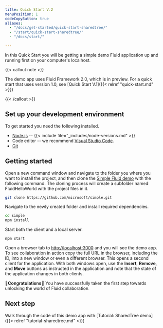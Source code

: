 ```yaml
---
title: Quick Start V.2
menuPosition: 1
codeCopyButton: true
aliases:
  - "/docs/get-started/quick-start-sharedtree/"
  - "/start/quick-start-sharedtree/"
  - "/docs/start/"

---
```


In this Quick Start you will be getting a simple demo Fluid application up and running first on your computer's
localhost.

{{< callout note >}}

The demo app uses Fluid Framework 2.0, which is in preview. For a quick start that uses version 1.0, see [Quick Start V.1]({{< relref "quick-start.md" >}})

{{< /callout >}}


## Set up your development environment

To get started you need the following installed.

-   [Node.js](https://nodejs.org/en/download) -- {{< include file="_includes/node-versions.md" >}}
-   Code editor -- we recommend [Visual Studio Code](https://code.visualstudio.com/).
-   [Git](https://git-scm.com/downloads)

## Getting started

Open a new command window and navigate to the folder you where you want to install the project, and then clone the
[Simple Fluid demo](https://github.com/microsoft/FluidDemos/simple) with the following command. The cloning process
will create a subfolder named FluidHelloWorld with the project files in it.

```bash
git clone https://github.com/microsoft/simple.git
```

Navigate to the newly created folder and install required dependencies.

```bash
cd simple
npm install
```

Start both the client and a local server.

```bash
npm start
```

Open a browser tab to <http://localhost:3000> and you will see the demo app. To see collaboration in action copy the full URL in the browser, including the ID, into a new window or even a different browser. This opens a second client for the application. With both windows open, use the **Insert**, **Remove**, and **Move** buttons as instructed in the application and note that the state of the application changes in both clients.


🥳**Congratulations**🎉 You have successfully taken the first step towards unlocking the world of Fluid collaboration.

## Next step

Walk through the code of this demo app with [Tutorial: SharedTree demo]({{< relref "tutorial-sharedtree.md" >}})
